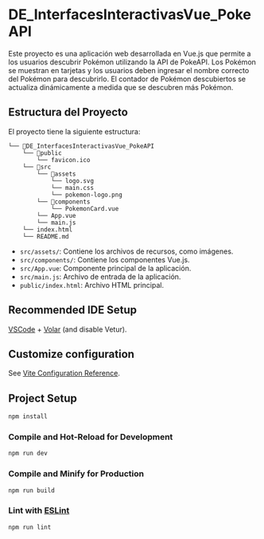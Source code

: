 # DE_InterfacesInteractivasVue_PokeAPI

Este proyecto es una aplicación web desarrollada en Vue.js que permite a los usuarios descubrir Pokémon utilizando la API de PokeAPI. Los Pokémon se muestran en tarjetas y los usuarios deben ingresar el nombre correcto del Pokémon para descubrirlo. El contador de Pokémon descubiertos se actualiza dinámicamente a medida que se descubren más Pokémon.

## Estructura del Proyecto

El proyecto tiene la siguiente estructura:
```
└── 📁DE_InterfacesInteractivasVue_PokeAPI
    └── 📁public
        └── favicon.ico
    └── 📁src
        └── 📁assets
            └── logo.svg
            └── main.css
            └── pokemon-logo.png
        └── 📁components
            └── PokemonCard.vue
        └── App.vue
        └── main.js
    └── index.html
    └── README.md
```
- `src/assets/`: Contiene los archivos de recursos, como imágenes.
- `src/components/`: Contiene los componentes Vue.js.
- `src/App.vue`: Componente principal de la aplicación.
- `src/main.js`: Archivo de entrada de la aplicación.
- `public/index.html`: Archivo HTML principal.

## Recommended IDE Setup

[VSCode](https://code.visualstudio.com/) + [Volar](https://marketplace.visualstudio.com/items?itemName=Vue.volar) (and disable Vetur).

## Customize configuration

See [Vite Configuration Reference](https://vitejs.dev/config/).

## Project Setup

```sh
npm install
```

### Compile and Hot-Reload for Development

```sh
npm run dev
```

### Compile and Minify for Production

```sh
npm run build
```

### Lint with [ESLint](https://eslint.org/)

```sh
npm run lint
```
